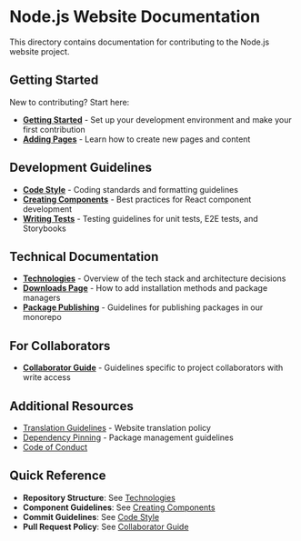 # Node.js Website Documentation

This directory contains documentation for contributing to the Node.js website project.

## Getting Started

New to contributing? Start here:

- **[Getting Started](./getting-started.md)** - Set up your development environment and make your first contribution
- **[Adding Pages](./adding-pages.md)** - Learn how to create new pages and content

## Development Guidelines

- **[Code Style](./code-style.md)** - Coding standards and formatting guidelines
- **[Creating Components](./creating-components.md)** - Best practices for React component development
- **[Writing Tests](./writing-tests.md)** - Testing guidelines for unit tests, E2E tests, and Storybooks

## Technical Documentation

- **[Technologies](./technologies.md)** - Overview of the tech stack and architecture decisions
- **[Downloads Page](./downloads-page.md)** - How to add installation methods and package managers
- **[Package Publishing](./package-publishing.md)** - Guidelines for publishing packages in our monorepo

## For Collaborators

- **[Collaborator Guide](./collaborator-guide.md)** - Guidelines specific to project collaborators with write access

## Additional Resources

- [Translation Guidelines](./translation.md) - Website translation policy
- [Dependency Pinning](./dependency-pinning.md) - Package management guidelines
- [Code of Conduct](https://github.com/nodejs/node/blob/HEAD/CODE_OF_CONDUCT.md)

## Quick Reference

- **Repository Structure**: See [Technologies](./technologies.md#structure-of-this-repository)
- **Component Guidelines**: See [Creating Components](./creating-components.md)
- **Commit Guidelines**: See [Code Style](./code-style.md#commit-guidelines)
- **Pull Request Policy**: See [Collaborator Guide](./collaborator-guide.md#pull-request-policy)
